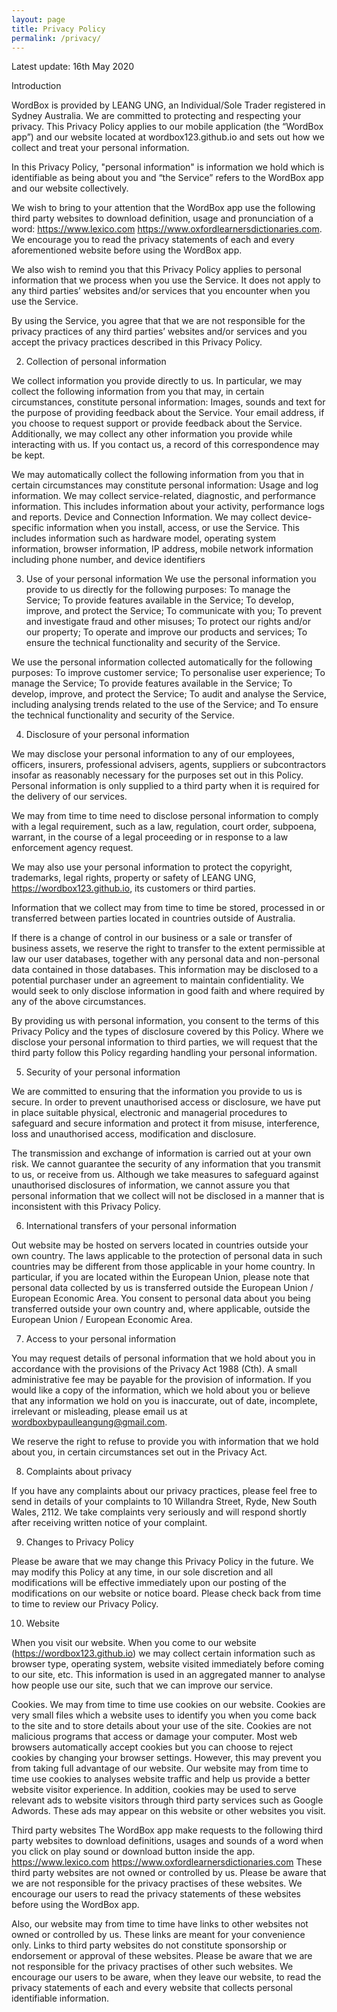 ```yaml
---
layout: page
title: Privacy Policy
permalink: /privacy/
---
```


Latest update: 16th May 2020


Introduction

WordBox is provided by LEANG UNG, an Individual/Sole Trader registered in Sydney Australia. We are committed to protecting and respecting your privacy. This Privacy Policy applies to our mobile application (the “WordBox app”) and our website located at wordbox123.github.io and sets out how we collect and treat your personal information.

In this Privacy Policy, "personal information" is information we hold which is identifiable as being about you and “the Service” refers to the WordBox app and our website collectively.

We wish to bring to your attention that the WordBox app use the following third party websites to download definition, usage and pronunciation of a word:
https://www.lexico.com
https://www.oxfordlearnersdictionaries.com. 
We encourage you to read the privacy statements of each and every aforementioned website before using the WordBox app. 

We also wish to remind you that this Privacy Policy applies to personal information that we process when you use the Service. It does not apply to any third parties’ websites and/or services that you encounter when you use the Service.

By using the Service, you agree that that we are not responsible for the privacy practices of any third parties’ websites and/or services and you accept the privacy practices described in this Privacy Policy.

2. Collection of personal information

We collect information you provide directly to us. In particular, we may collect the following information from you that may, in certain circumstances, constitute personal information:
Images, sounds and text for the purpose of providing feedback about the Service.
Your email address, if you choose to request support or provide feedback about the Service.
Additionally, we may collect any other information you provide while interacting with us. If you contact us, a record of this correspondence may be kept.

We may automatically collect the following information from you that in certain circumstances may constitute personal information:
Usage and log information. We may collect service-related, diagnostic, and performance information. This includes information about your activity, performance logs and reports.
Device and Connection Information. We may collect device-specific information when you install, access, or use the Service. This includes information such as hardware model, operating system information, browser information, IP address, mobile network information including phone number, and device identifiers

3. Use of your personal information
We use the personal information you provide to us directly for the following purposes:
To manage the Service;
To provide features available in the Service;
To develop, improve, and protect the Service;
To communicate with you;
To prevent and investigate fraud and other misuses;
To protect our rights and/or our property;
To operate and improve our products and services;
To ensure the technical functionality and security of the Service.

We use the personal information collected automatically for the following purposes:
To improve customer service;
To personalise user experience;
To manage the Service;
To provide features available in the Service;
To develop, improve, and protect the Service;
To audit and analyse the Service, including analysing trends related to the use of the Service; and
To ensure the technical functionality and security of the Service.

4. Disclosure of your personal information

We may disclose your personal information to any of our employees, officers, insurers, professional advisers, agents, suppliers or subcontractors insofar as reasonably necessary for the purposes set out in this Policy. Personal information is only supplied to a third party when it is required for the delivery of our services.

We may from time to time need to disclose personal information to comply with a legal requirement, such as a law, regulation, court order, subpoena, warrant, in the course of a legal proceeding or in response to a law enforcement agency request.

We may also use your personal information to protect the copyright, trademarks, legal rights, property or safety of LEANG UNG, https://wordbox123.github.io, its customers or third parties.

Information that we collect may from time to time be stored, processed in or transferred between parties located in countries outside of Australia.

If there is a change of control in our business or a sale or transfer of business assets, we reserve the right to transfer to the extent permissible at law our user databases, together with any personal data and non-personal data contained in those databases. This information may be disclosed to a potential purchaser under an agreement to maintain confidentiality. We would seek to only disclose information in good faith and where required by any of the above circumstances.

By providing us with personal information, you consent to the terms of this Privacy Policy and the types of disclosure covered by this Policy. Where we disclose your personal information to third
parties, we will request that the third party follow this Policy regarding handling your personal information.

5. Security of your personal information

We are committed to ensuring that the information you provide to us is secure. In order to prevent unauthorised access or disclosure, we have put in place suitable physical, electronic and managerial procedures to safeguard and secure information and protect it from misuse, interference, loss and unauthorised access, modification and disclosure.

The transmission and exchange of information is carried out at your own risk. We cannot guarantee the security of any information that you transmit to us, or receive from us. Although we take measures to safeguard against unauthorised disclosures of information, we cannot assure you that personal information that we collect will not be disclosed in a manner that is
inconsistent with this Privacy Policy.

6. International transfers of your personal information

Out website may be hosted on servers located in countries outside your own country. The laws applicable to the protection of personal data in such countries may be different from those applicable in your home country. In particular, if you are located within the European Union, please note that personal data collected by us is transferred outside the European Union / European Economic Area. You consent to personal data about you being transferred outside your own country and, where applicable, outside the European Union / European Economic Area.

7. Access to your personal information

You may request details of personal information that we hold about you in accordance with the provisions of the Privacy Act 1988 (Cth). A small administrative fee may be payable for the provision of information. If you would like a copy of the information, which we hold about you or believe that any information we hold on you is inaccurate, out of date, incomplete, irrelevant or misleading, please email us at wordboxbypaulleangung@gmail.com.

We reserve the right to refuse to provide you with information that we hold about you, in certain circumstances set out in the Privacy Act.

8. Complaints about privacy

If you have any complaints about our privacy practices, please feel free to send in details of your complaints to 10 Willandra Street, Ryde, New South Wales, 2112. We take complaints very
seriously and will respond shortly after receiving written notice of your complaint.

9. Changes to Privacy Policy

Please be aware that we may change this Privacy Policy in the future. We may modify this Policy at any time, in our sole discretion and all modifications will be effective immediately upon our posting of the modifications on our website or notice board. Please check back from time to time to review our Privacy Policy.

10. Website

When you visit our website.
When you come to our website (https://wordbox123.github.io) we may collect certain information such as browser type, operating system, website visited immediately before coming to our site, etc. This information is used in an aggregated manner to analyse how people use our site, such that we can improve our service.

Cookies. 
We may from time to time use cookies on our website. Cookies are very small files which a website uses to identify you when you come back to the site and to store details about your use of the site. Cookies are not malicious programs that access or damage your computer. Most web browsers automatically accept cookies but you can choose to reject cookies by changing your browser settings. However, this may prevent you from taking full advantage of our website. Our website may from time to time use cookies to analyses website traffic and help us provide a better website visitor experience. In addition, cookies may be used to serve relevant ads to website visitors through third party services such as Google Adwords. These ads may appear on this website or other websites you visit.

Third party websites
The WordBox app make requests to the following third party websites to download definitions, usages and sounds of a word when you click on play sound or download button inside the app.
https://www.lexico.com
https://www.oxfordlearnersdictionaries.com 
These third party websites are not owned or controlled by us. Please be aware that we are not responsible for the privacy practises of these websites. We encourage our users to read the privacy statements of these websites before using the WordBox app.

Also, our website may from time to time have links to other websites not owned or controlled by us. These links are meant for your convenience only. Links to third party websites do not constitute sponsorship or endorsement or approval of these websites. Please be aware that we are not responsible for the privacy practises of other such websites. We encourage our users to be aware, when they leave our website, to read the privacy statements of each and every website that collects personal identifiable information.
